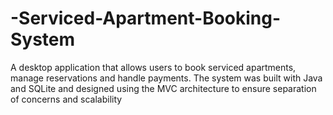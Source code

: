 # -Serviced-Apartment-Booking-System
A desktop application that allows users to book serviced apartments, manage reservations and handle payments. The system was built with Java and SQLite and designed using the MVC architecture to ensure separation of concerns and scalability
